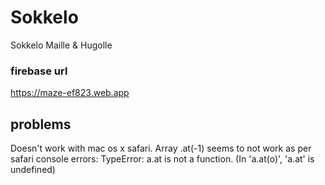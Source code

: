 # Sokkelo

Sokkelo Maille & Hugolle

### firebase url ###

https://maze-ef823.web.app

## problems ##

Doesn't work with mac os x safari.
Array .at(-1) seems to not work as per safari console errors:
    TypeError: a.at is not a function. (In 'a.at(o)', 'a.at' is undefined)
